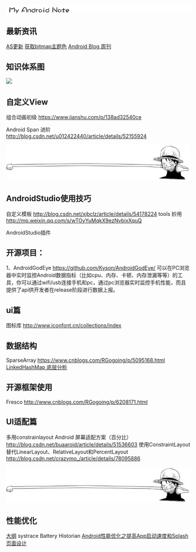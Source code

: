![logo](https://github.com/Lancou/MyAndroidNote/blob/master/photos/1495244808_388263.png)

## 最新资讯
[AS更新](http://tools.android.com/recent)
[获取bitmap主题色](https://developer.android.com/reference/android/support/v7/graphics/Palette.html)
[Android Blog 周刊](http://www.androidblog.cn/)

## 知识体系图
![](https://github.com/lacuz/MyAndroidNote/blob/master/photos/20170528132642034.png)

## 自定义View 

组合动画初级
https://www.jianshu.com/p/138ad32540ce

Android Span 进阶
http://blog.csdn.net/u012422440/article/details/52155924

![logo](https://github.com/Lancou/MyAndroidNote/blob/master/photos/line_lufei.jpg)

## AndroidStudio使用技巧
自定义模板 http://blog.csdn.net/xjbclz/article/details/54178224
tools 妙用 http://mp.weixin.qq.com/s/wTOyYuMqkX9ezNvbixXquQ

AndroidStudio插件


## 开源项目：
1、AndroidGodEye https://github.com/Kyson/AndroidGodEye/
  可以在PC浏览器中实时监控Android数据指标（比如cpu、内存、卡顿、内存泄漏等等）的工具，你可以通过wifi/usb连接手机和pc，通过pc浏览器实时监控手机性能，而且提供了api供开发者在release阶段进行数据上报。


## ui篇
图标库 http://www.iconfont.cn/collections/index


## 数据结构
SparseArray https://www.cnblogs.com/RGogoing/p/5095168.html
[LinkedHashMap 底层分析](https://crossoverjie.top/2018/02/06/LinkedHashMap/)


## 开源框架使用
 Fresco  http://www.cnblogs.com/RGogoing/p/6208171.html



## UI适配篇
多用constrainlayout
Android 屏幕适配方案（百分比） http://blog.csdn.net/buaaroid/article/details/51536603
使用ConstraintLayout 替代LinearLayout、RelativeLayout和PercentLayout http://blog.csdn.net/crazymo_/article/details/78095886


![logo](https://github.com/Lancou/MyAndroidNote/blob/master/photos/line_lufei.jpg)
## 性能优化
[大纲](https://blog.csdn.net/chenliguan/article/details/53495153)
systrace
Battery Historian
[Android性能优化之提高App启动速度和Splash页面设计](https://blog.csdn.net/chenliguan/article/details/53997436)
